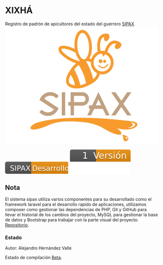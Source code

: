 # XIXHÁ

Registro de padrón de apicultores del estado del guerrero [SIPAX](http://sipax.xixha.com/login)
![Screenshot](https://github.com/NaviBlock/xixha/blob/toor/public/img/sipaxQ.png)

![](https://github.com/NaviBlock/xixha/blob/toor/public/img/svg/code.svg)
![](https://github.com/NaviBlock/xixha/blob/toor/public/img/svg/version.svg)

## Nota
El sistema sipax utiliza varios componentes para su desarrollado como el framework laravel para el desarrollo rapido de aplicaciones, utilizamos composer como gestionar las dependencias de PHP, Git y GitHub para llevar el historial de los cambios del proyecto, MySQL para gestionar la base de datos y Bootstrap para trabajar con la parte visual del proyecto.
[Repositorio](https://github.com/NaviBlock/xixha).

### Estado
Autor: Alejandro Hernández Valle

Estado de compilación [Beta](#).